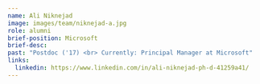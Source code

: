 ```yaml
---
name: Ali Niknejad
image: images/team/niknejad-a.jpg
role: alumni
brief-position: Microsoft
brief-desc: 
past: "Postdoc ('17) <br> Currently: Principal Manager at Microsoft"
links:
  linkedin: https://www.linkedin.com/in/ali-niknejad-ph-d-41259a41/
---
```


